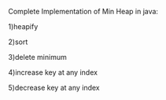 Complete Implementation of Min Heap in java:

1)heapify

2)sort

3)delete minimum

4)increase key at any index

5)decrease key at any index
